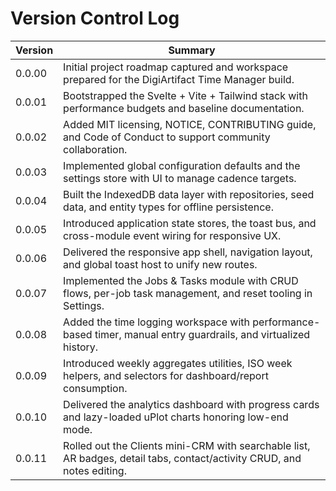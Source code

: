 # Version Control Log

| Version | Summary |
| --- | --- |
| 0.0.00 | Initial project roadmap captured and workspace prepared for the DigiArtifact Time Manager build. |
| 0.0.01 | Bootstrapped the Svelte + Vite + Tailwind stack with performance budgets and baseline documentation. |
| 0.0.02 | Added MIT licensing, NOTICE, CONTRIBUTING guide, and Code of Conduct to support community collaboration. |
| 0.0.03 | Implemented global configuration defaults and the settings store with UI to manage cadence targets. |
| 0.0.04 | Built the IndexedDB data layer with repositories, seed data, and entity types for offline persistence. |
| 0.0.05 | Introduced application state stores, the toast bus, and cross-module event wiring for responsive UX. |
| 0.0.06 | Delivered the responsive app shell, navigation layout, and global toast host to unify new routes. |
| 0.0.07 | Implemented the Jobs & Tasks module with CRUD flows, per-job task management, and reset tooling in Settings. |
| 0.0.08 | Added the time logging workspace with performance-based timer, manual entry guardrails, and virtualized history. |
| 0.0.09 | Introduced weekly aggregates utilities, ISO week helpers, and selectors for dashboard/report consumption. |
| 0.0.10 | Delivered the analytics dashboard with progress cards and lazy-loaded uPlot charts honoring low-end mode. |
| 0.0.11 | Rolled out the Clients mini-CRM with searchable list, AR badges, detail tabs, contact/activity CRUD, and notes editing. |
